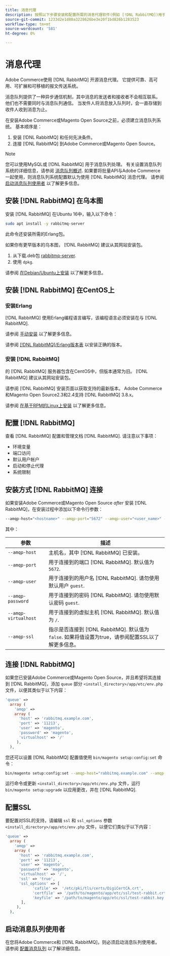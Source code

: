```yaml
---
title: 消息代理
description: 按照以下步骤安装和配置所需的消息代理软件(例如 [!DNL RabbitMQ])用于Adobe Commerce和Magento Open Source的本地安装。
source-git-commit: 1233d2e1d80a3228626be3e20f1bd826b1283523
workflow-type: tm+mt
source-wordcount: '581'
ht-degree: 0%

---
```



# 消息代理

Adobe Commerce使用 [!DNL RabbitMQ] 开源消息代理。 它提供可靠、高可用、可扩展和可移植的报文传送系统。

消息队列提供了一种异步通信机制，其中消息的发送者和接收者不会相互联系。 他们也不需要同时与消息队列通信。 当发件人将消息放入队列时，会一直存储到收件人收到消息为止。

在安装Adobe Commerce或Magento Open Source之前，必须建立消息队列系统。 基本顺序是：

1. 安装 [!DNL RabbitMQ] 和任何先决条件。
1. 连接 [!DNL RabbitMQ] 到Adobe Commerce或Magento Open Source。

>[!NOTE]
>
>您可以使用MySQL或 [!DNL RabbitMQ] 用于消息队列处理。 有关设置消息队列系统的详细信息，请参阅 [消息队列概述](https://developer.adobe.com/commerce/php/development/components/message-queues/). 如果要将批量API与Adobe Commerce一起使用，则消息队列系统配置默认为使用 [!DNL RabbitMQ] 消息代理。 请参阅 [启动消息队列使用者](../../configuration/cli/start-message-queues.md) 以了解更多信息。

## 安装 [!DNL RabbitMQ] 在乌本图

安装 [!DNL RabbitMQ] 在Ubuntu 16中，输入以下命令：

```bash
sudo apt install -y rabbitmq-server
```

此命令还安装所需的Erlang包。

如果你有更早版本的乌本图， [!DNL RabbitMQ] 建议从其网站安装包。

1. 从下载.deb包 [rabbitmq-server](https://www.rabbitmq.com/download.html).
1. 使用 `dpkg`.

请参阅 [在Debian/Ubuntu上安装](https://www.rabbitmq.com/install-debian.html) 以了解更多信息。

## 安装 [!DNL RabbitMQ] 在CentOS上

### 安装Erlang

[!DNL RabbitMQ] 使用Erlang编程语言编写，该编程语言必须安装在与 [!DNL RabbitMQ].

请参阅 [手动安装](https://www.erlang-solutions.com/downloads/) 以了解更多信息。

请参阅 [[!DNL RabbitMQ]/Erlang版本表](https://www.rabbitmq.com/which-erlang.html) 以安装正确的版本。

### 安装 [!DNL RabbitMQ]

的 [!DNL RabbitMQ] 服务器包含在CentOS中，但版本通常为旧。 [!DNL RabbitMQ] 建议从其网站安装包。

请参阅 [!DNL RabbitMQ] 安装页面以获取支持的最新版本。 Adobe Commerce和Magento Open Source2.3和2.4支持 [!DNL RabbitMQ] 3.8.x。

请参阅 [在基于RPM的Linux上安装](https://www.rabbitmq.com/install-rpm.html) 以了解更多信息。

## 配置 [!DNL RabbitMQ]

查看 [!DNL RabbitMQ] 配置和管理文档 [!DNL RabbitMQ]. 请注意以下事项：

* 环境变量
* 端口访问
* 默认用户帐户
* 启动和停止代理
* 系统限制

## 安装方式 [!DNL RabbitMQ] 连接

如果安装Adobe Commerce或Magento Open Source _after_ 安装 [!DNL RabbitMQ]，在安装过程中添加以下命令行参数：

```bash
--amqp-host="<hostname>" --amqp-port="5672" --amqp-user="<user_name>" --amqp-password="<password>" --amqp-virtualhost="/"
```

其中：

| 参数 | 描述 |
|--- |--- |
| `--amqp-host` | 主机名，其中 [!DNL RabbitMQ] 已安装。 |
| `--amqp-port` | 用于连接到的端口 [!DNL RabbitMQ]. 默认值为 `5672`. |
| `--amqp-user` | 用于连接到的用户名 [!DNL RabbitMQ]. 请勿使用默认用户 `guest`. |
| `--amqp-password` | 用于连接到的密码 [!DNL RabbitMQ]. 请勿使用默认密码 `guest`. |
| `--amqp-virtualhost` | 用于连接到的虚拟主机 [!DNL RabbitMQ]. 默认值为 `/`. |
| `--amqp-ssl` | 指示是否连接到 [!DNL RabbitMQ]. 默认值为 `false`. 如果将值设置为true，请参阅配置SSL以了解更多信息。 |

## 连接 [!DNL RabbitMQ]

如果您已安装Adobe Commerce或Magento Open Source，并且希望将其连接到 [!DNL RabbitMQ]，添加 `queue` 部分 `<install_directory>/app/etc/env.php` 文件，以便其类似于以下内容：

```php
'queue' =>
  array (
    'amqp' =>
    array (
      'host' => 'rabbitmq.example.com',
      'port' => '11213',
      'user' => 'magento',
      'password' => 'magento',
      'virtualhost' => '/'
     ),
  ),
```

您还可以设置 [!DNL RabbitMQ] 配置值使用 `bin/magento setup:config:set` 命令：

```bash
bin/magento setup:config:set --amqp-host="rabbitmq.example.com" --amqp-port="11213" --amqp-user="magento" --amqp-password="magento" --amqp-virtualhost="/"
```

运行命令或更新 `<install_directory>/app/etc/env.php` 文件，运行 `bin/magento setup:upgrade` 以应用更改，并在 [!DNL RabbitMQ].

## 配置SSL

要配置对SSL的支持，请编辑 `ssl` 和 `ssl_options` 参数 `<install_directory>/app/etc/env.php` 文件，以便它们类似于以下内容：

```php
'queue' =>
  array (
    'amqp' =>
    array (
      'host' => 'rabbitmq.example.com',
      'port' => '11213',
      'user' => 'magento',
      'password' => 'magento',
      'virtualhost' => '/',
      'ssl' => 'true',
      'ssl_options' => [
            'cafile' =>  '/etc/pki/tls/certs/DigiCertCA.crt',
            'certfile' => '/path/to/magento/app/etc/ssl/test-rabbit.crt',
            'keyfile' => '/path/to/magento/app/etc/ssl/test-rabbit.key'
       ],
     ),
  ),
```

## 启动消息队列使用者

在您将Adobe Commerce和 [!DNL RabbitMQ]，则必须启动消息队列使用者。 请参阅 [配置消息队列](../../configuration/cli/start-message-queues.md) 以了解详细信息。
